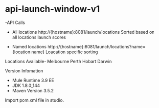 # api-launch-window-v1
-API Calls
* All locations
http://{hostname}:8081/launch/locations
Sorted based on all locations launch scores

* Named locations
http://{hostname}:8081/launch/locations?name={location name}
Loacation specific sorting

Locations Available-
Melbourne
Perth
Hobart
Darwin


Version Infomation 
- Mule Runtime 3.9 EE
- JDK 1.8.0_144
- Maven Version 3.5.2

Import pom.xml file in studio.
